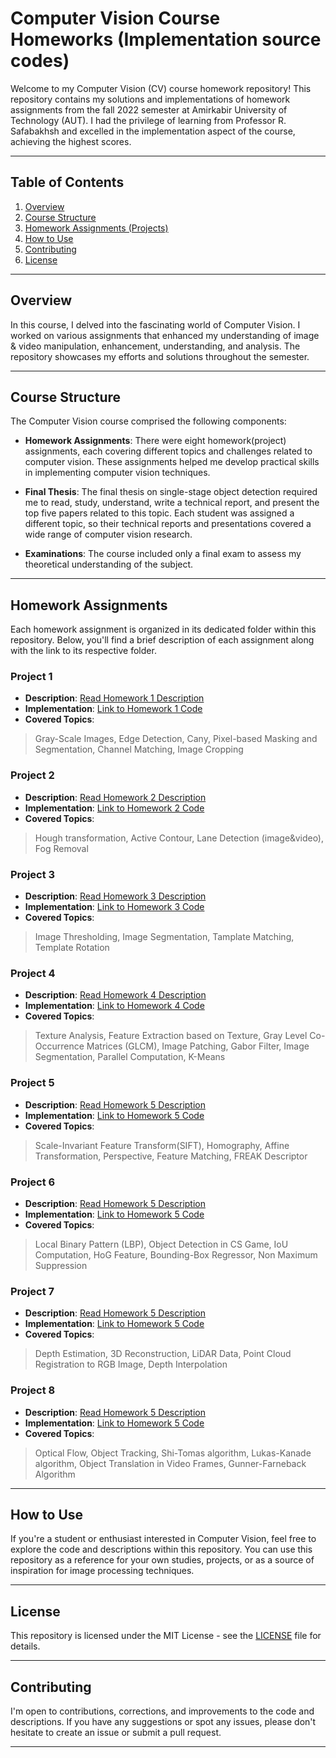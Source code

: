 # Computer Vision Course Homeworks (Implementation source codes)
Welcome to my Computer Vision (CV) course homework repository! This repository contains my solutions and implementations of homework assignments from the fall 2022 semester at Amirkabir University of Technology (AUT). I had the privilege of learning from Professor R. Safabakhsh and excelled in the implementation aspect of the course, achieving the highest scores.

---

## Table of Contents

1. [Overview](#overview)
2. [Course Structure](#course-structure)
3. [Homework Assignments (Projects)](#homework-assignments)
6. [How to Use](#how-to-use)
7. [Contributing](#contributing)
8. [License](#license)

---

## Overview

In this course, I delved into the fascinating world of Computer Vision. I worked on various assignments that enhanced my understanding of image & video manipulation, enhancement, understanding, and analysis. The repository showcases my efforts and solutions throughout the semester.

---

## Course Structure

The Computer Vision course comprised the following components:

- **Homework Assignments**: There were eight homework(project) assignments, each covering different topics and challenges related to computer vision. These assignments helped me develop practical skills in implementing computer vision techniques.

- **Final Thesis**: The final thesis on single-stage object detection required me to read, study, understand, write a technical report, and present the top five papers related to this topic. Each student was assigned a different topic, so their technical reports and presentations covered a wide range of computer vision research. 

- **Examinations**: The course included only a final exam to assess my theoretical understanding of the subject.
---

## Homework Assignments

Each homework assignment is organized in its dedicated folder within this repository. Below, you'll find a brief description of each assignment along with the link to its respective folder.

### Project 1
- **Description**: [Read Homework 1 Description](HW1)
- **Implementation**: [Link to Homework 1 Code](HW1)
- **Covered Topics**:
> Gray-Scale Images, Edge Detection, Cany, Pixel-based Masking and Segmentation, Channel Matching, Image Cropping

### Project 2
- **Description**: [Read Homework 2 Description](HW2)
- **Implementation**: [Link to Homework 2 Code](HW2)
- **Covered Topics**:
> Hough transformation, Active Contour, Lane Detection (image&video), Fog Removal 

### Project 3
- **Description**: [Read Homework 3 Description](HW3)
- **Implementation**: [Link to Homework 3 Code](HW3)
- **Covered Topics**:
> Image Thresholding, Image Segmentation, Tamplate Matching, Template Rotation

### Project 4
- **Description**: [Read Homework 4 Description](HW4)
- **Implementation**: [Link to Homework 4 Code](HW4)
- **Covered Topics**:
> Texture Analysis, Feature Extraction based on Texture, Gray Level Co-Occurrence Matrices (GLCM), Image Patching, Gabor Filter, Image Segmentation, Parallel Computation, K-Means

### Project 5
- **Description**: [Read Homework 5 Description](HW5)
- **Implementation**: [Link to Homework 5 Code](HW5)
- **Covered Topics**:
> Scale-Invariant Feature Transform(SIFT), Homography, Affine Transformation, Perspective, Feature Matching, FREAK Descriptor

### Project 6
- **Description**: [Read Homework 5 Description](HW6)
- **Implementation**: [Link to Homework 5 Code](HW6)
- **Covered Topics**:
> Local Binary Pattern (LBP), Object Detection in CS Game, IoU Computation, HoG Feature, Bounding-Box Regressor, Non Maximum Suppression

### Project 7
- **Description**: [Read Homework 5 Description](HW7)
- **Implementation**: [Link to Homework 5 Code](HW7)
- **Covered Topics**:
> Depth Estimation, 3D Reconstruction, LiDAR Data, Point Cloud Registration to RGB Image, Depth Interpolation

### Project 8
- **Description**: [Read Homework 5 Description](HW8)
- **Implementation**: [Link to Homework 5 Code](HW8)
- **Covered Topics**:
> Optical Flow, Object Tracking, Shi-Tomas algorithm, Lukas-Kanade algorithm, Object Translation in Video Frames, Gunner-Farneback Algorithm

---

## How to Use

If you're a student or enthusiast interested in Computer Vision, feel free to explore the code and descriptions within this repository. You can use this repository as a reference for your own studies, projects, or as a source of inspiration for image processing techniques.


---

## License

This repository is licensed under the MIT License - see the [LICENSE](LICENSE) file for details.


---

## Contributing

I'm open to contributions, corrections, and improvements to the code and descriptions. If you have any suggestions or spot any issues, please don't hesitate to create an issue or submit a pull request.


---

